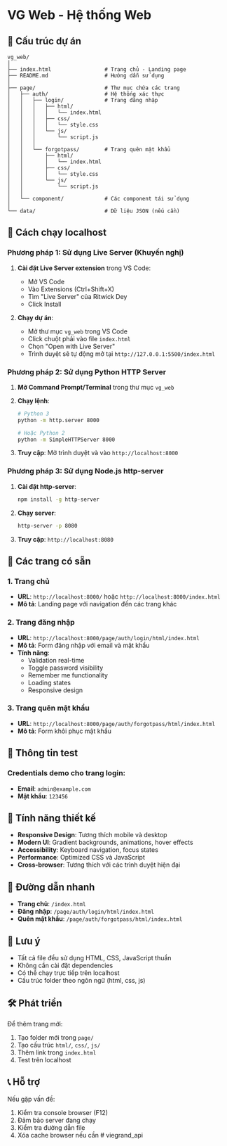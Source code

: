# VG Web - Hệ thống Web

## 📁 Cấu trúc dự án

```
vg_web/
│
├── index.html                 # Trang chủ - Landing page
├── README.md                  # Hướng dẫn sử dụng
│
├── page/                      # Thư mục chứa các trang
│   ├── auth/                  # Hệ thống xác thực
│   │   ├── login/             # Trang đăng nhập
│   │   │   ├── html/
│   │   │   │   └── index.html
│   │   │   ├── css/
│   │   │   │   └── style.css
│   │   │   └── js/
│   │   │       └── script.js
│   │   │
│   │   └── forgotpass/        # Trang quên mật khẩu
│   │       ├── html/
│   │       │   └── index.html
│   │       ├── css/
│   │       │   └── style.css
│   │       └── js/
│   │           └── script.js
│   │
│   └── component/             # Các component tái sử dụng
│
└── data/                      # Dữ liệu JSON (nếu cần)
```

## 🚀 Cách chạy localhost

### Phương pháp 1: Sử dụng Live Server (Khuyến nghị)

1. **Cài đặt Live Server extension** trong VS Code:
   - Mở VS Code
   - Vào Extensions (Ctrl+Shift+X)
   - Tìm "Live Server" của Ritwick Dey
   - Click Install

2. **Chạy dự án**:
   - Mở thư mục `vg_web` trong VS Code
   - Click chuột phải vào file `index.html`
   - Chọn "Open with Live Server"
   - Trình duyệt sẽ tự động mở tại `http://127.0.0.1:5500/index.html`

### Phương pháp 2: Sử dụng Python HTTP Server

1. **Mở Command Prompt/Terminal** trong thư mục `vg_web`

2. **Chạy lệnh**:
   ```bash
   # Python 3
   python -m http.server 8000
   
   # Hoặc Python 2
   python -m SimpleHTTPServer 8000
   ```

3. **Truy cập**: Mở trình duyệt và vào `http://localhost:8000`

### Phương pháp 3: Sử dụng Node.js http-server

1. **Cài đặt http-server**:
   ```bash
   npm install -g http-server
   ```

2. **Chạy server**:
   ```bash
   http-server -p 8080
   ```

3. **Truy cập**: `http://localhost:8080`

## 📱 Các trang có sẵn

### 1. Trang chủ
- **URL**: `http://localhost:8000/` hoặc `http://localhost:8000/index.html`
- **Mô tả**: Landing page với navigation đến các trang khác

### 2. Trang đăng nhập
- **URL**: `http://localhost:8000/page/auth/login/html/index.html`
- **Mô tả**: Form đăng nhập với email và mật khẩu
- **Tính năng**:
  - Validation real-time
  - Toggle password visibility
  - Remember me functionality
  - Loading states
  - Responsive design

### 3. Trang quên mật khẩu
- **URL**: `http://localhost:8000/page/auth/forgotpass/html/index.html`
- **Mô tả**: Form khôi phục mật khẩu

## 🔧 Thông tin test

### Credentials demo cho trang login:
- **Email**: `admin@example.com`
- **Mật khẩu**: `123456`

## 🎨 Tính năng thiết kế

- **Responsive Design**: Tương thích mobile và desktop
- **Modern UI**: Gradient backgrounds, animations, hover effects
- **Accessibility**: Keyboard navigation, focus states
- **Performance**: Optimized CSS và JavaScript
- **Cross-browser**: Tương thích với các trình duyệt hiện đại

## 🔗 Đường dẫn nhanh

- **Trang chủ**: `/index.html`
- **Đăng nhập**: `/page/auth/login/html/index.html`
- **Quên mật khẩu**: `/page/auth/forgotpass/html/index.html`

## 📝 Lưu ý

- Tất cả file đều sử dụng HTML, CSS, JavaScript thuần
- Không cần cài đặt dependencies
- Có thể chạy trực tiếp trên localhost
- Cấu trúc folder theo ngôn ngữ (html, css, js)

## 🛠️ Phát triển

Để thêm trang mới:
1. Tạo folder mới trong `page/`
2. Tạo cấu trúc `html/`, `css/`, `js/`
3. Thêm link trong `index.html`
4. Test trên localhost

## 📞 Hỗ trợ

Nếu gặp vấn đề:
1. Kiểm tra console browser (F12)
2. Đảm bảo server đang chạy
3. Kiểm tra đường dẫn file
4. Xóa cache browser nếu cần #   v i e g r a n d _ a p i  
 